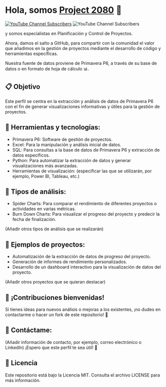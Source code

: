 # Hola, somos [Project 2080](https://www.project2080.com) 👋

[![YouTube Channel Subscribers](https://img.shields.io/youtube/channel/subscribers/UCpzYFlSb9kH6Bs-PhZZLPhg)](https://www.youtube.com/channel/UCpzYFlSb9kH6Bs-PhZZLPhg?sub_confirmation=1)
![YouTube Channel Subscribers](https://img.shields.io/youtube/channel/subscribers/UCpzYFlSb9kH6Bs-PhZZLPhg?link=https%3A%2F%2Fwww.youtube.com%2Fchannel%2FUCpzYFlSb9kH6Bs-PhZZLPhg%3Fsub_confirmation%3D1)


y somos especialistas en Planificación y Control de Proyectos.

Ahora, damos el salto a GitHub, para compartir con la comunidad el valor que añadimos en la gestión de proyectos mediante el desarrollo de código y herramientas  específicas.

Nuestra fuente de datos proviene de Primavera P6, a través de su base de datos o en formato de hoja de cálculo 📊.

## 📋 Objetivo

Este perfil se centra en la extracción y análisis de datos de Primavera P6 con el fin de generar visualizaciones informativas y útiles para la gestión de proyectos.

## 🧰 Herramientas y tecnologías:

- Primavera P6: Software de gestión de proyectos.
- Excel: Para la manipulación y análisis inicial de datos.
- SQL: Para consultas a la base de datos de Primavera P6 y extracción de datos específicos.
- Python: Para automatizar la extracción de datos y generar visualizaciones más avanzadas.
- Herramientas de visualización: (especificar las que se utilizarán, por ejemplo, Power BI, Tableau, etc.)

## 📌 Tipos de análisis:

- Spider Charts: Para comparar el rendimiento de diferentes proyectos o actividades en varias métricas.
- Burn Down Charts: Para visualizar el progreso del proyecto y predecir la fecha de finalización.

(Añadir otros tipos de análisis que se realizarán)

## 🚀 Ejemplos de proyectos:

- Automatización de la extracción de datos de progreso del proyecto.
- Generación de informes de rendimiento personalizados.
- Desarrollo de un dashboard interactivo para la visualización de datos del proyecto.

(Añadir otros proyectos que se quieran destacar)

## 🤝 ¡Contribuciones bienvenidas!

Si tienes ideas para nuevos análisis o mejoras a los existentes, ¡no dudes en contactarme o hacer un fork de este repositorio! 🤝

## 📧 Contáctame:

(Añadir información de contacto, por ejemplo, correo electrónico o LinkedIn)
¡Espero que este perfil te sea útil! 🚀

## 📝 Licencia

Este repositorio está bajo la Licencia MIT. Consulta el archivo LICENSE para más información.

<!--
**project2080/project2080** is a ✨ _special_ ✨ repository because its `README.md` (this file) appears on your GitHub profile.

Here are some ideas to get you started:

- 🔭 I’m currently working on ...
- 🌱 I’m currently learning ...
- 👯 I’m looking to collaborate on ...
- 🤔 I’m looking for help with ...
- 💬 Ask me about ...
- 📫 How to reach me: ...
- 😄 Pronouns: ...
- ⚡ Fun fact: ...
-->
